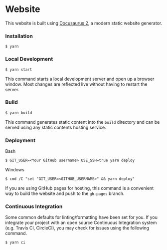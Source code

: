 # Website

This website is built using [Docusaurus 2](https://v2.docusaurus.io/), a modern static website generator.

### Installation

```
$ yarn
```

### Local Development

```
$ yarn start
```

This command starts a local development server and open up a browser window. Most changes are reflected live without having to restart the server.

### Build

```
$ yarn build
```

This command generates static content into the `build` directory and can be served using any static contents hosting service.

### Deployment

Bash
```
$ GIT_USER=<Your GitHub username> USE_SSH=true yarn deploy
```
Windows
```
$ cmd /C "set "GIT_USER=<GITHUB_USERNAME>" && yarn deploy"
```

If you are using GitHub pages for hosting, this command is a convenient way to build the website and push to the `gh-pages` branch.

### Continuous Integration

Some common defaults for linting/formatting have been set for you. If you integrate your project with an open source Continuous Integration system (e.g. Travis CI, CircleCI), you may check for issues using the following command.

```
$ yarn ci
```

